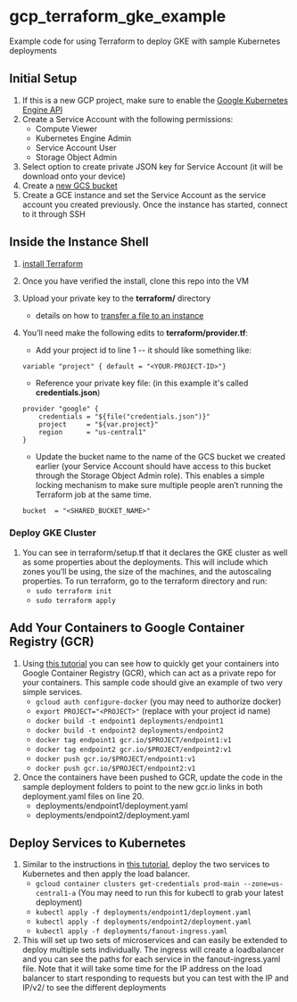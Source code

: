 # gcp_terraform_gke_example
Example code for using Terraform to deploy GKE with sample Kubernetes deployments

## Initial Setup

1. If this is a new GCP project, make sure to enable the [Google Kubernetes Engine API][5]
1. Create a Service Account with the following permissions:
	* Compute Viewer
	* Kubernetes Engine Admin
	* Service Account User
	* Storage Object Admin
1. Select option to create private JSON key for Service Account (it will be download onto your device)
1. Create a [new GCS bucket][6]
1. Create a GCE instance and set the Service Account as the service account you created previously. Once the instance has started, connect to it through SSH

## Inside the Instance Shell

1. [install Terraform][1]
1. Once you have verified the install, clone this repo into the VM
1. Upload your private key to the **terraform/** directory 
	* details on how to [transfer a file to an instance][7]
1. You’ll need make the following edits to **terraform/provider.tf**:
	* Add your project id to line 1 -- it should like something like:
 	
 	`variable "project" { default = "<YOUR-PROJECT-ID>"}`
	* Reference your private key file: (in this example it's called **credentials.json**)
		
	```
	provider "google" {
  		credentials = "${file("credentials.json")}"
  		project     = "${var.project}"
  		region      = "us-central1"
	}
	```
	* Update the bucket name to the name of the GCS bucket we created earlier (your Service Account should have access to this bucket through the Storage Object Admin role). This enables a simple locking mechanism to make sure multiple people aren’t running the Terraform job at the same time.
	
	`bucket  = "<SHARED_BUCKET_NAME>"`

### Deploy GKE Cluster

1. You can see in terraform/setup.tf that it declares the GKE cluster as well as some properties about the deployments. This will include which zones you’ll be using, the size of the machines, and the autoscaling properties. To run terraform, go to the terraform directory and run:
   * `sudo terraform init`
   * `sudo terraform apply`

## Add Your Containers to Google Container Registry (GCR)
1. Using [this tutorial][3] you can see how to quickly get your containers into Google Container Registry (GCR), which can act as a private repo for your containers. This sample code should give an example of two very simple services.
   * `gcloud auth configure-docker` (you may need to authorize docker)
   * `export PROJECT="<PROJECT>"` (replace <PROJECT> with your project id name)
   * `docker build -t endpoint1 deployments/endpoint1`
   * `docker build -t endpoint2 deployments/endpoint2`
   * `docker tag endpoint1 gcr.io/$PROJECT/endpoint1:v1`
   * `docker tag endpoint2 gcr.io/$PROJECT/endpoint2:v1`
   * `docker push gcr.io/$PROJECT/endpoint1:v1`
   * `docker push gcr.io/$PROJECT/endpoint2:v1`
1. Once the containers have been pushed to GCR, update the code in the sample deployment folders to point to the new gcr.io links in both deployment.yaml files on line 20.
   * deployments/endpoint1/deployment.yaml
   * deployments/endpoint2/deployment.yaml

## Deploy Services to Kubernetes
1. Similar to the instructions in [this tutorial][4], deploy the two services to Kubernetes and then apply the load balancer.
   * `gcloud container clusters get-credentials prod-main --zone=us-central1-a` (You may need to run this for kubectl to grab your latest deployment)
   * `kubectl apply -f deployments/endpoint1/deployment.yaml`
   * `kubectl apply -f deployments/endpoint2/deployment.yaml`
   * `kubectl apply -f deployments/fanout-ingress.yaml`
1. This will set up two sets of microservices and can easily be extended to deploy multiple sets individually. The ingress will create a loadbalancer and you can see the paths for each service in the fanout-ingress.yaml file. Note that it will take some time for the IP address on the load balancer to start responding to requests but you can test with the IP and IP/v2/ to see the different deployments

[1]: https://www.terraform.io/intro/getting-started/install.html
[2]: https://cloud.google.com/sdk/install
[3]: https://cloud.google.com/container-registry/docs/quickstart
[4]: https://cloud.google.com/kubernetes-engine/docs/tutorials/http-balancer
[5]: https://support.google.com/cloud/answer/6158841?hl=en
[6]: https://cloud.google.com/storage/docs/creating-buckets
[7]: https://cloud.google.com/compute/docs/instances/transfer-files
